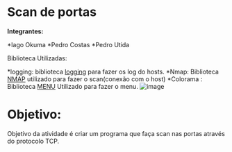 # Scan de portas

**Integrantes:**

*Iago Okuma
*Pedro Costas
*Pedro Utida

Biblioteca Utilizadas:

*logging: biblioteca [logging](https://docs.python.org/3/library/logging.html) para fazer os log do hosts.
*Nmap: Biblioteca [NMAP](https://pypi.org/project/python-nmap/) utilizado para fazer o scan(conexão com o host)
*Colorama : Biblioteca [MENU](https://pypi.org/project/colorama/) Utilizado para fazer o menu.
![image](https://user-images.githubusercontent.com/92878748/189455506-8544f7cb-039e-4b90-8bb9-78c4c728c5e8.png)

# Objetivo:
Objetivo da atividade é criar um programa que faça scan nas portas através do protocolo TCP.
